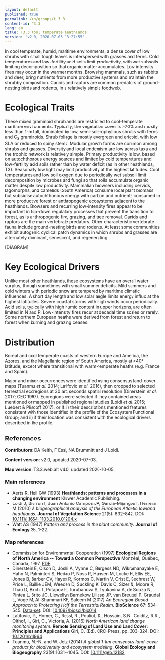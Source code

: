 ```yaml
---
layout: default
published: true
permalink: /en/groups/t_3_3
content-id: T3.3
lang: en
title: T3.3 Cool temperate heathlands
version: 'v2.0, 2020-07-03 13:27:55'
---
```


In cool temperate, humid, maritime environments, a dense cover of low shrubs with small tough leaves is interspersed with grasses and ferns. Cold temperatures and low-fertility acid soils limit productivity, with wet subsoils limiting decomposition so that organic matter accumulates. Low intensity fires may occur in the warmer months. Browsing mammals, such as rabbits and deer, bring nutrients from more productive systems and maintain the shrubby composition. Canids and raptors are common predators of ground-nesting birds and rodents, in a relatively simple foodweb.

# Ecological Traits
 
These mixed graminoid shrublands are restricted to cool-temperate maritime environments. Typically, the vegetation cover is >70% and mostly less than 1-m tall, dominated by low, semi-sclerophyllous shrubs with ferns and C<sub>3</sub> graminoids. Shrub foliage is mostly evergreen and ericoid, with low SLA or reduced to spiny stems. Modular growth forms are common among shrubs and grasses. Diversity and local endemism are low across taxa and the trophic network is relatively simple. Primary productivity is low, based on autochthonous energy sources and limited by cold temperatures and low-fertility acid soils rather than by water deficit (as in other heathlands, T3). Seasonally low light may limit productivity at the highest latitudes. Cool temperatures and low soil oxygen due to periodically wet subsoil limit decomposition by microbes and fungi so that soils accumulate organic matter despite low productivity. Mammalian browsers including cervids, lagomorphs, and camelids (South America) consume local plant biomass but subsidise autochthonous energy with carbon and nutrients consumed in more productive forest or anthropogenic ecosystems adjacent to the heathlands. Browsers and recurring low-intensity fires appear to be important in top-down regulatory processes that prevent the transition to forest, as is anthropogenic fire, grazing, and tree removal. Canids and raptors are the main vertebrate predators. Other characteristic vertebrate fauna include ground-nesting birds and rodents. At least some communities exhibit autogenic cyclical patch dynamics in which shrubs and grasses are alternately dominant, senescent, and regenerating. 

[DIAGRAM]

# Key Ecological Drivers
 
Unlike most other heathlands, these ecosystems have an overall water surplus, though sometimes with small summer deficits. Mild summers and cold winters with periodic snow are tempered by maritime climatic influences. A short day length and low solar angle limits energy influx at the highest latitudes. Severe coastal storms with high winds occur periodically. Acid soils, typically with high humic content in upper horizons, are often limited in N and P. Low-intensity fires recur at decadal time scales or rarely. Some northern European heaths were derived from forest and return to forest when burning and grazing ceases.
 
# Distribution
 
Boreal and cool temperate coasts of western Europe and America, the Azores, and the Magellanic region of South America, mostly at >40° latitude, except where transitional with warm-temperate heaths (e.g. France and Spain).

Major and minor occurrences were identified using consensus land-cover maps (Tuanmu _et al._ 2014; Latifovic _et al._ 2016), then cropped to selected terrestrial ecoregions at 30 arc seconds spatial resolution (Dinerstein _et al._ 2017; CEC 1997). Ecoregions were selected if they contained areas mentioned or mapped in published regional studies (Loidi _et al._ 2015; Luebert & Pliscoff 2017), or if: i) their descriptions mentioned features consistent with those identified in the profile of the Ecosystem Functional Group; and ii) if their location was consistent with the ecological drivers described in the profile.

## References

**Contributors**: DA Keith, F Essl, NA Brummitt and J Loidi.

**Content version**: v2.0, updated 2020-07-03.

**Map version**: T3.3.web.alt v4.0, updated 2020-10-05.

### Main references
* Aerts R, Heil GW  (1993) **Heathlands: patterns and processes in a changing environment** Kluwer Academic Publishing.
* Loidi J, Biurrun I, Juan Antonio Campos JA, García-Mijangos I, Herrera M  (2010) *A biogeographical analysis of the European Atlantic lowland heathlands*. **Journal of Vegetation Science** 21(5): 832–842. DOI: [10.1111/j.1654-1103.2010.01204.x](http://doi.org/10.1111/j.1654-1103.2010.01204.x)
* Watt AS (1947) *Pattern and process in the plant community*. **Journal of Ecology** 35, 1-22. 
.

### Map references
* Commission for Environmental Cooperation (1997) **Ecological Regions of North America -- Toward a Common Perspective** Montréal, Québec, Canada; 1997. [PDF](http://www3.cec.org/islandora/en/item/1701-ecological-regions-north-america-toward-common-perspective-en.pdf).
* Dinerstein E, Olson D, Joshi A, Vynne C, Burgess ND, Wikramanayake E, Hahn N, Palminteri S, Hedao P, Noss R, Hansen M, Locke H, Ellis EE, Jones B, Barber CV, Hayes R, Kormos C, Martin V, Crist E, Sechrest W, Price L, Baillie JEM, Weeden D, Suckling K, Davis C, Sizer N, Moore R, Thau D, Birch T, Potapov P, Turubanova S, Tyukavina A, de Souza N, Pintea L, Brito JC, Llewellyn Barnekow Lillesø JP, van Breugel P, Graudal L, Voge M, Al-Shammari KF, Saleem M  (2017) *An Ecoregion-Based Approach to Protecting Half the Terrestrial Realm*. **BioScience** 67: 534–545. [Data-set](https://ecoregions2017.appspot.com/). DOI: [10.1093/biosci/bix014](http://doi.org/10.1093/biosci/bix014)
* Latifovic, R., Homer, C., Ressl, R., Pouliot, D., Hossain, S.N., Colditz, R.R., Olthof, I., Giri, C., Victoria, A. (2016) *North American land change monitoring system*. **Remote Sensing of Land Use and Land Cover: Principles and Applications** Giri, C. (Ed). CRC-Press, pp. 303-324. DOI: [10.1201/b11964](http://doi.org/10.1201/b11964)
* Tuanmu, M.-N. and W. Jetz (2014) *A global 1-km consensus land-cover product for biodiversity and ecosystem modeling*. **Global Ecology and Biogeography** 23(9):1031--1045. DOI: [10.1111/geb.12182](http://doi.org/10.1111/geb.12182)
